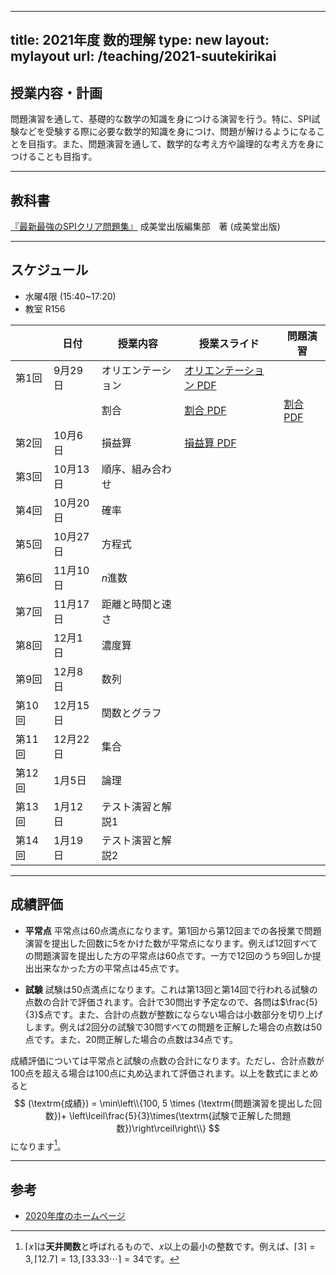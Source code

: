 
---
title: 2021年度 数的理解
type: new
layout: mylayout
url: /teaching/2021-suutekirikai
---

## 授業内容・計画

問題演習を通して、基礎的な数学の知識を身につける演習を行う。特に、SPI試験などを受験する際に必要な数学的知識を身につけ、問題が解けるようになることを目指す。また、問題演習を通して、数学的な考え方や論理的な考え方を身につけることも目指す。

---

## 教科書

[『最新最強のSPIクリア問題集』](https://www.amazon.co.jp/dp/4415232957) 成美堂出版編集部　著 (成美堂出版)

---

## スケジュール

* 水曜4限 (15:40~17:20)
* 教室 R156

|| 日付 | 授業内容 | 授業スライド | 問題演習 |
|----| ---- | ---- | ---- | ---- |
|第1回| 9月29日 | オリエンテーション | [オリエンテーション PDF](intro.pdf) |  |
|| | 割合 | [割合 PDF](slide01.pdf) | [割合 PDF](ans01.pdf) |
|第2回| 10月6日 | 損益算 | [損益算 PDF](slide02.pdf) |  |
|第3回| 10月13日 | 順序、組み合わせ |  |  |
|第4回| 10月20日 | 確率 |  |  |
|第5回| 10月27日 | 方程式 |  |  |
|第6回| 11月10日 | $n$進数 |  |  |
|第7回| 11月17日 | 距離と時間と速さ |  |  |
|第8回| 12月1日 | 濃度算 |  |  |
|第9回| 12月8日 | 数列 |  |  |
|第10回| 12月15日 | 関数とグラフ |  |  |
|第11回| 12月22日 | 集合 |  |  |
|第12回| 1月5日 | 論理 |  |  |
|第13回| 1月12日 | テスト演習と解説1 |  |  |
|第14回| 1月19日 | テスト演習と解説2 |  |  |

---

## 成績評価

- **平常点** 平常点は60点満点になります。第1回から第12回までの各授業で問題演習を提出した回数に5をかけた数が平常点になります。例えば12回すべての問題演習を提出した方の平常点は60点です。一方で12回のうち9回しか提出出来なかった方の平常点は45点です。

- **試験** 試験は50点満点になります。これは第13回と第14回で行われる試験の点数の合計で評価されます。合計で30問出す予定なので、各問は$\frac{5}{3}$点です。また、合計の点数が整数にならない場合は小数部分を切り上げします。例えば2回分の試験で30問すべての問題を正解した場合の点数は50点です。また、20問正解した場合の点数は34点です。

成績評価については平常点と試験の点数の合計になります。ただし、合計点数が100点を超える場合は100点に丸め込まれて評価されます。以上を数式にまとめると
$$ (\textrm{成績}) = \min\left\\{100, 5 \times (\textrm{問題演習を提出した回数})+ \left\lceil\frac{5}{3}\times(\textrm{試験で正解した問題数})\right\rceil\right\\} $$
になります[^ceil]。

---

## 参考

- [2020年度のホームページ](/teaching/2020-suutekirikai/)

[^ceil]: $\lceil x\rceil$は**天井関数**と呼ばれるもので、$x$以上の最小の整数です。例えば、$\lceil 3\rceil=3, \lceil 12.7\rceil=13, \lceil 33.33\cdots\rceil=34$です。